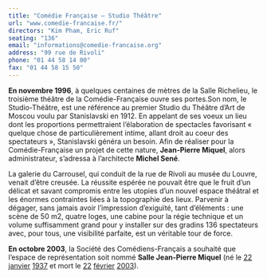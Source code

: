 ```yaml
---
title: "Comédie Française — Studio Théâtre"
url: "www.comedie-francaise.fr/"
directors: "Kim Pham, Eric Ruf"
seating: "136"
email: "informations@comedie-francaise.org"
address: "99 rue de Rivoli"
phone: "01 44 58 14 00"
fax: "01 44 58 15 50"
---
```


**En novembre 1996**, à quelques centaines de mètres de la Salle Richelieu, le troisième théâtre de la Comédie-Française ouvre ses portes.Son nom, le Studio-Théâtre, est une référence au premier Studio du Théâtre d’Art de Moscou voulu par Stanislavski en 1912. En appelant de ses voeux un lieu dont les proportions permettraient l’élaboration de spectacles favorisant « quelque chose de particulièrement intime, allant droit au coeur des spectateurs », Stanislavski généra un besoin. Afin de réaliser pour la Comédie-Française un projet de cette nature, **Jean-Pierre Miquel**, alors administrateur, s’adressa à l’architecte **Michel Sené**.

La galerie du Carrousel, qui conduit de la rue de Rivoli au musée du Louvre, venait d’être creusée. La réussite espérée ne pouvait être que le fruit d’un délicat et savant compromis entre les utopies d’un nouvel espace théâtral et les énormes contraintes liées à la topographie des lieux. Parvenir à dégager, sans jamais avoir l’impression d’exiguïté, tant d’éléments : une scène de 50 m2, quatre loges, une cabine pour la régie technique et un volume suffisamment grand pour y installer sur des gradins 136 spectateurs avec, pour tous, une visibilité parfaite, est un véritable tour de force.

**En octobre 2003**, la Société des Comédiens-Français a souhaité que l’espace de représentation soit nommé **Salle Jean-Pierre Miquel** (né le [22](https://fr.wikipedia.org/wiki/22_janvier) [janvier](https://fr.wikipedia.org/wiki/Janvier_1937) [1937](https://fr.wikipedia.org/wiki/1937_au_th%C3%A9%C3%A2tre) et mort le [22](https://fr.wikipedia.org/wiki/22_f%C3%A9vrier) [février](https://fr.wikipedia.org/wiki/F%C3%A9vrier_2003) [2003](https://fr.wikipedia.org/wiki/2003_au_th%C3%A9%C3%A2tre)).